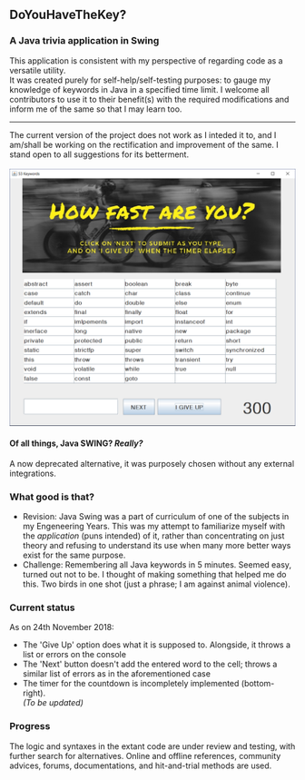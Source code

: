 ## DoYouHaveTheKey? 
### A Java trivia application in Swing

This application is consistent with my perspective of regarding code as a versatile utility.<br>
It was created purely for self-help/self-testing purposes: to gauge my knowledge of keywords in Java in a specified time limit. I welcome all contributors to use it to their benefit(s) with the required modifications and inform me of the same so that I may learn too. <hr>
The current version of the project does not work as I inteded it to, and I am/shall be working on the rectification and improvement of the same. I stand open to all suggestions for its betterment. <br><br>
![Image here](https://github.com/nidheekamble/DoYouHaveTheKey/blob/master/src/giveUpSS.PNG)


#### Of all things, Java SWING? *Really?*
A now deprecated alternative, it was purposely chosen without any external integrations.


### What good is that?
* Revision: Java Swing was a part of curriculum of one of the subjects in my Engeneering Years. This was my attempt to familiarize myself with the *application* (puns intended) of it, rather than concentrating on just theory and refusing to understand its use when many more better ways exist for the same purpose.
* Challenge: Remembering all Java keywords in 5 minutes. Seemed easy, turned out not to be. I thought of making something that helped me do this. Two birds in one shot (just a phrase; I am against animal violence).


### Current status 
As on 24th November 2018:
* The 'Give Up' option does what it is supposed to. Alongside, it throws a list or errors on the console
* The 'Next' button doesn't add the entered word to the cell; throws a similar list of errors as in the aforementioned case
* The timer for the countdown is incompletely implemented (bottom-right). <br>
*(To be updated)*

### Progress
The logic and syntaxes in the extant code are under review and testing, with further search for alternatives. Online and offline references, community advices, forums, documentations, and hit-and-trial methods are used. 
